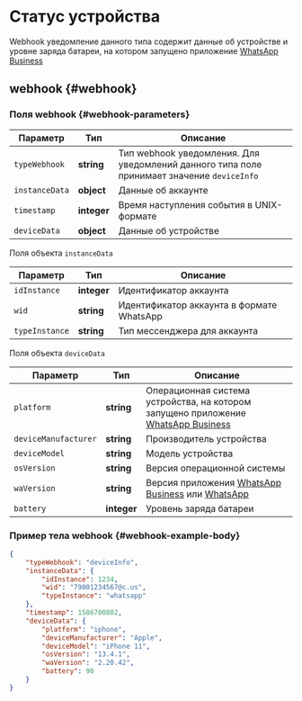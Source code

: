 # Статус устройства

Webhook уведомление данного типа содержит данные об устройстве и уровне заряда батареи, на котором запущено приложение [WhatsApp Business](https://www.whatsapp.com/business/)

## webhook {#webhook}

### Поля webhook {#webhook-parameters}

Параметр | Тип | Описание
----- | ----- | -----
`typeWebhook` | **string** | Тип webhook уведомления. Для уведомлений данного типа поле принимает значение `deviceInfo`
`instanceData` | **object** | Данные об аккаунте
`timestamp` | **integer** | Время наступления события в UNIX-формате
`deviceData` | **object** | Данные об устройстве

Поля объекта `instanceData`

Параметр | Тип | Описание
----- | ----- | -----
`idInstance` | **integer** | Идентификатор аккаунта
`wid` | **string** | Идентификатор аккаунта в формате WhatsApp
`typeInstance` | **string** | Тип мессенджера для аккаунта

Поля объекта `deviceData`

Параметр | Тип | Описание
----- | ----- | -----
`platform` | **string** | Операционная система устройства, на котором запущено приложение [WhatsApp Business](https://www.whatsapp.com/business/)
`deviceManufacturer` | **string** | Производитель устройства
`deviceModel` | **string** | Модель устройства
`osVersion` | **string** | Версия операционной системы
`waVersion` | **string** | Версия приложения [WhatsApp Business](https://www.whatsapp.com/business/) или [WhatsApp](https://www.whatsapp.com/)
`battery` | **integer** | Уровень заряда батареи

### Пример тела webhook {#webhook-example-body}

```json
{
    "typeWebhook": "deviceInfo",
    "instanceData": {
        "idInstance": 1234,
        "wid": "79001234567@c.us",
        "typeInstance": "whatsapp"
    },
    "timestamp": 1586700802,
    "deviceData": {
        "platform": "iphone",
        "deviceManufacturer": "Apple",
        "deviceModel": "iPhone 11",
        "osVersion": "13.4.1",
        "waVersion": "2.20.42",
        "battery": 90
    }
}
```
